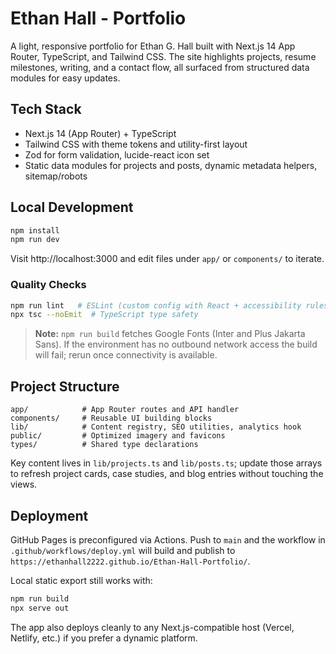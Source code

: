 # Ethan Hall - Portfolio

A light, responsive portfolio for Ethan G. Hall built with Next.js 14 App Router, TypeScript, and Tailwind CSS. The site highlights projects, resume milestones, writing, and a contact flow, all surfaced from structured data modules for easy updates.

## Tech Stack
- Next.js 14 (App Router) + TypeScript
- Tailwind CSS with theme tokens and utility-first layout
- Zod for form validation, lucide-react icon set
- Static data modules for projects and posts, dynamic metadata helpers, sitemap/robots

## Local Development
```bash
npm install
npm run dev
```
Visit http://localhost:3000 and edit files under `app/` or `components/` to iterate.

### Quality Checks
```bash
npm run lint   # ESLint (custom config with React + accessibility rules)
npx tsc --noEmit  # TypeScript type safety
```

> **Note:** `npm run build` fetches Google Fonts (Inter and Plus Jakarta Sans). If the environment has no outbound network access the build will fail; rerun once connectivity is available.

## Project Structure
```
app/            # App Router routes and API handler
components/     # Reusable UI building blocks
lib/            # Content registry, SEO utilities, analytics hook
public/         # Optimized imagery and favicons
types/          # Shared type declarations
```

Key content lives in `lib/projects.ts` and `lib/posts.ts`; update those arrays to refresh project cards, case studies, and blog entries without touching the views.

## Deployment
GitHub Pages is preconfigured via Actions. Push to `main` and the workflow in `.github/workflows/deploy.yml` will build and publish to `https://ethanhall2222.github.io/Ethan-Hall-Portfolio/`.

Local static export still works with: 
```bash
npm run build
npx serve out
```
The app also deploys cleanly to any Next.js-compatible host (Vercel, Netlify, etc.) if you prefer a dynamic platform.
